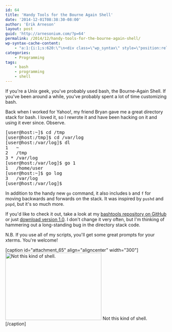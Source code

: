 ```yaml
---
id: 64
title: 'Handy Tools for the Bourne Again Shell'
date: '2014-12-01T08:38:30-08:00'
author: 'Erik Arneson'
layout: post
guid: 'http://arnesonium.com/?p=64'
permalink: /2014/12/handy-tools-for-the-bourne-again-shell/
wp-syntax-cache-content:
    - "a:1:{i:1;s:620:\"\n<div class=\"wp_syntax\" style=\"position:relative;\"><table><tr><td class=\"code\"><pre class=\"shell-script\" style=\"font-family:monospace;\">[user@host:~]$ cd /tmp\n[user@host:/tmp]$ cd /var/log\n[user@host:/var/log]$ dl\n1   ~\n2   /tmp\n3 * /var/log\n[user@host:/var/log]$ go 1\n1   /home/user\n[user@host:~]$ go log\n3   /var/log\n[user@host:/var/log]$</pre></td></tr></table><p class=\"theCode\" style=\"display:none;\">[user@host:~]$ cd /tmp\n[user@host:/tmp]$ cd /var/log\n[user@host:/var/log]$ dl\n1   ~\n2   /tmp\n3 * /var/log\n[user@host:/var/log]$ go 1\n1   /home/user\n[user@host:~]$ go log\n3   /var/log\n[user@host:/var/log]$</p></div>\n\";}"
categories:
    - Programming
tags:
    - bash
    - programming
    - shell
---
```


If you're a Unix geek, you've probably used bash, the Bourne-Again Shell. If you've been around a while, you've probably spent a lot of time customizing bash.

Back when I worked for Yahoo!, my friend Bryan gave me a great directory stack for bash. I loved it, so I rewrote it and have been hacking on it and using it ever since. Observe.

<pre lang="shell-script">
[user@host:~]$ cd /tmp
[user@host:/tmp]$ cd /var/log
[user@host:/var/log]$ dl
1   ~
2   /tmp
3 * /var/log
[user@host:/var/log]$ go 1
1   /home/user
[user@host:~]$ go log
3   /var/log
[user@host:/var/log]$ 
</pre>

In addition to the handy new <code>go</code> command, it also includes <code>b</code> and <code>f</code> for moving backwards and forwards on the stack. It was inspired by <code>pushd</code> and <code>popd</code>, but it's so much more.

If you'd like to check it out, take a look at my <a href="https://github.com/pymander/bashtools">bashtools repository on GitHub</a> or just <a href="https://github.com/pymander/bashtools/archive/v1.0.tar.gz" title="bashtools 1.0">download version 1.0</a>. I don't change it very often, but I'm thinking of hammering out a long-standing bug in the directory stack code.

N.B. If you use all of my scripts, you'll get some great prompts for your xterms. You're welcome!

[caption id="attachment_65" align="aligncenter" width="300"]<a href="http://arnesonium.com/wp-content/uploads/2014/11/sea_shell.jpg"><img src="http://arnesonium.com/wp-content/uploads/2014/11/sea_shell-300x211.jpg" alt="Not this kind of shell." width="300" height="211" class="size-medium wp-image-65" /></a> Not this kind of shell.[/caption]
